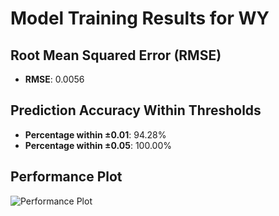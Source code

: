 # Model Training Results for WY

## Root Mean Squared Error (RMSE)
- **RMSE**: 0.0056

## Prediction Accuracy Within Thresholds
- **Percentage within ±0.01**: 94.28%
- **Percentage within ±0.05**: 100.00%

## Performance Plot
![Performance Plot](../imgs/WY.png)
